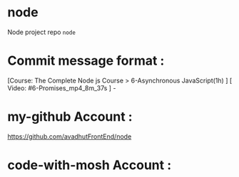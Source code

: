 # node 
Node project repo `node` 

# Commit message format : 
[Course: The Complete Node js Course > 6-Asynchronous JavaScript(1h) ] [ Video: #6-Promises_mp4_8m_37s ] - 


# my-github Account : 
https://github.com/avadhutFrontEnd/node 

# code-with-mosh Account : 
